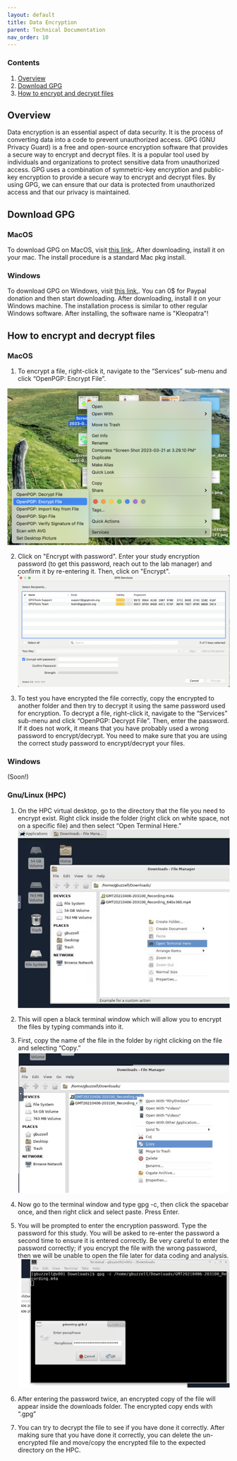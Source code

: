 ```yaml
---
layout: default
title: Data Encryption
parent: Technical Documentation
nav_order: 10
---
```


### Contents
1. [Overview](#overview)
2. [Download GPG](#download-gpg)
3. [How to encrypt and decrypt files](#how-to-encrypt-and-decrypt-files)

## Overview

Data encryption is an essential aspect of data security. It is the process of converting data into a code to prevent unauthorized access. GPG (GNU Privacy Guard) is a free and open-source encryption software that provides a secure way to encrypt and decrypt files. It is a popular tool used by individuals and organizations to protect sensitive data from unauthorized access. GPG uses a combination of symmetric-key encryption and public-key encryption to provide a secure way to encrypt and decrypt files. By using GPG, we can ensure that our data is protected from unauthorized access and that our privacy is maintained.

## Download GPG 

### MacOS
To download GPG on MacOS, visit [this link.](https://gpgtools.org/). After downloading, install it on your mac. The install procedure is a standard Mac pkg install.

### Windows
To download GPG on Windows, visit [this link.](https://www.gpg4win.org/get-gpg4win.html). You can 0$ for Paypal donation and then start downloading. After downloading, install it on your Windows machine. The installation process is similar to other regular Windows software. After installing, the software name is "Kleopatra"!

## How to encrypt and decrypt files

### MacOS

1. To encrypt a file, right-click it, navigate to the “Services” sub-menu and click “OpenPGP: Encrypt File”.

![how_encrypt](https://raw.githubusercontent.com/NDCLab/wiki/main/docs/_assets/technical/how_encrypt.png)

2. Click on "Encrypt with password". Enter your study encryption password (to get this password, reach out to the lab manager) and confirm it by re-entering it. Then, click on "Encrypt".
![how_encrypt2](https://raw.githubusercontent.com/NDCLab/wiki/main/docs/_assets/technical/how_encrypt2.png)

3. To test you have encrypted the file correctly, copy the encrypted to another folder and then try to decrypt it using the same password used for encryption. To decrypt a file, right-click it, navigate to the “Services” sub-menu and click “OpenPGP: Decrypt File”. Then, enter the password. If it does not work, it means that you have probably used a wrong password to encrypt/decrypt. You need to make sure that you are using the correct study password to encrypt/decrypt your files.


### Windows

(Soon!)

### Gnu/Linux (HPC)

1. On the HPC virtual desktop, go to the directory that the file you need to encrypt exist. Right click inside the folder (right click on white space, not on a specific file) and then select “Open Terminal Here.”
![how_encrypt](https://raw.githubusercontent.com/NDCLab/wiki/main/docs/_assets/technical/hpc_enc1.png)

2. This will open a black terminal window which will allow you to encrypt the files by typing commands into it.

3. First, copy the name of the file in the folder by right clicking on the file and selecting “Copy.”
![how_encrypt](https://raw.githubusercontent.com/NDCLab/wiki/main/docs/_assets/technical/hpc_enc2.png)

4. Now go to the terminal window and type gpg -c, then click the spacebar once, and then right click and select paste. Press Enter.

5. You will be prompted to enter the encryption password. Type the password for this study. You will be asked to re-enter the password a second time to ensure it is entered correctly. Be very careful to enter the password correctly; if you encrypt the file with the wrong password, then we will be unable to open the file later for data coding and analysis.
![how_encrypt](https://raw.githubusercontent.com/NDCLab/wiki/main/docs/_assets/technical/hpc_enc3.png)

6. After entering the password twice, an encrypted copy of the file will appear inside the downloads folder. The encrypted copy ends with “.gpg”

7. You can try to decrypt the file to see if you have done it correctly. After making sure that you have done it correctly, you can delete the un-encrypted file and move/copy the encrypted file to the expected directory on the HPC. 




